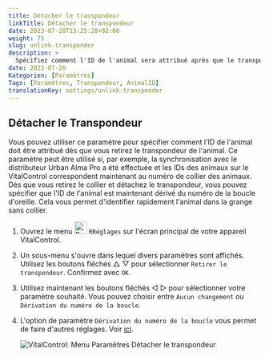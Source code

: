 ```yaml
---
title: Détacher le transpondeur
linkTitle: Détacher le transpondeur
date: 2023-07-28T13:25:28+02:00
weight: 75
slug: unlink-transponder
description: >
  Spécifiez comment l'ID de l'animal sera attribué après que le transpondeur a été détaché.
date: 2023-07-26
Kategorien: [Paramètres]
Tags: [Paramètres, Transpondeur, AnimalID]
translationKey: settings/unlink-transponder
---
```

## Détacher le Transpondeur

Vous pouvez utiliser ce paramètre pour spécifier comment l'ID de l'animal doit être attribué dès que vous retirez le transpondeur de l'animal. Ce paramètre peut être utilisé si, par exemple, la synchronisation avec le distributeur Urban Alma Pro a été effectuée et les IDs des animaux sur le VitalControl correspondent maintenant au numéro de collier des animaux. Dès que vous retirez le collier et détachez le transpondeur, vous pouvez spécifier que l'ID de l'animal est maintenant dérivé du numéro de la boucle d'oreille. Cela vous permet d'identifier rapidement l'animal dans la grange sans collier.

1. Ouvrez le menu <img src="/icons/gear.svg" width="25" align="bottom" alt="Paramètres" /> `RRéglages` sur l'écran principal de votre appareil VitalControl.

2. Un sous-menu s'ouvre dans lequel divers paramètres sont affichés. Utilisez les boutons fléchés △ ▽ pour sélectionner `Retirer le transpondeur`. Confirmez avec `OK`.

3. Utilisez maintenant les boutons fléchés ◁ ▷ pour sélectionner votre paramètre souhaité. Vous pouvez choisir entre `Aucun changement` ou `Dérivation du numéro de la boucle`.

4. L'option de paramètre `Dérivation du numéro de la boucle` vous permet de faire d'autres réglages. Voir [ici](/fr/docs/settings/animal-registration/#décalage-à-droite).

   ![VitalControl: Menu Paramètres Détacher le transpondeur](../images/unlink-transponder.png "Détacher le transpondeur")
